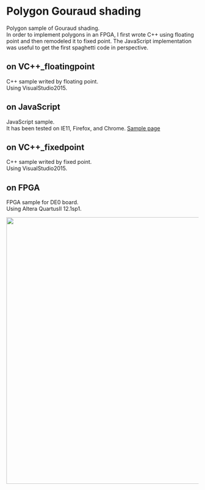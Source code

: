 # Polygon Gouraud shading
Polygon sample of Gouraud shading.  
In order to implement polygons in an FPGA, I first wrote C++ using floating point and then remodeled it to fixed point.
The JavaScript implementation was useful to get the first spaghetti code in perspective.

## on VC++_floatingpoint
C++ sample writed by floating point.  
Using VisualStudio2015.

## on JavaScript
JavaScript sample.  
It has been tested on IE11, Firefox, and Chrome.
<a href=https://pgate1.at-ninja.jp/PSX_on_FPGA/GPU/sample_gouraudshading/Polygon.htm>Sample page</a>

## on VC++_fixedpoint
C++ sample writed by fixed point.  
Using VisualStudio2015.

## on FPGA
FPGA sample for DE0 board.   
Using Altera QuartusII 12.1sp1.

<img width=700 src=https://pgate1.at-ninja.jp/PSX_on_FPGA/GPU/polygon_DE0.jpg>
